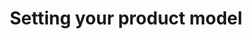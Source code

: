 ﻿---
title: Setting your product model
sidebar_position: 10
description: An overview of best practices for importing product models into your scene.
---